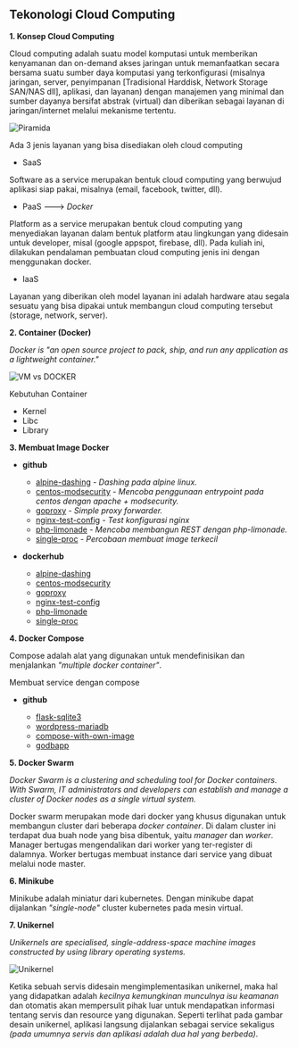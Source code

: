 ## Tekonologi Cloud Computing

**1. Konsep Cloud Computing**

Cloud computing adalah suatu model komputasi untuk memberikan kenyamanan dan on-demand akses jaringan 
untuk memanfaatkan secara bersama suatu sumber daya komputasi yang terkonfigurasi (misalnya jaringan, server, 
penyimpanan [Tradisional Harddisk, Network Storage SAN/NAS dll], aplikasi, dan layanan) dengan manajemen 
yang minimal dan  sumber dayanya bersifat abstrak (virtual) dan diberikan sebagai layanan di jaringan/internet 
melalui mekanisme tertentu.

![Piramida](https://i.imgur.com/UfhfaFQ.png)

Ada 3 jenis layanan yang bisa disediakan oleh cloud computing

- SaaS

Software as a service merupakan bentuk cloud computing yang berwujud aplikasi siap pakai, 
misalnya (email, facebook, twitter, dll).

- PaaS ---> _Docker_

Platform as a service merupakan bentuk cloud computing yang menyediakan layanan dalam bentuk 
platform atau lingkungan yang didesain untuk developer, misal (google appspot, firebase, dll). 
Pada kuliah ini, dilakukan pendalaman pembuatan cloud computing jenis ini dengan menggunakan docker.

- IaaS

Layanan yang diberikan oleh model layanan ini adalah hardware atau segala sesuatu yang bisa dipakai 
untuk membangun cloud computing tersebut (storage, network, server).


**2. Container (Docker)**

_Docker is "an open source project to pack, ship, and run any application as a lightweight container."_
	
![VM vs DOCKER](https://i.imgur.com/8Rnaskj.png)

Kebutuhan Container
- Kernel
- Libc
- Library


**3. Membuat Image Docker**

- **github**

	- [alpine-dashing](https://github.com/mromadisiregar/docker/tree/master/alpine-dashing) - _Dashing pada alpine linux._
	- [centos-modsecurity](https://github.com/mromadisiregar/docker/tree/master/centos-modsecurity) - _Mencoba penggunaan entrypoint pada centos dengan apache + modsecurity._
	- [goproxy](https://github.com/mromadisiregar/docker/tree/master/goproxy) - _Simple proxy forwarder._
	- [nginx-test-config](https://github.com/mromadisiregar/docker/tree/master/nginx-test-config) - _Test konfigurasi nginx_
	- [php-limonade](https://github.com/mromadisiregar/docker/tree/master/php-limonade) - _Mencoba membangun REST dengan php-limonade._
	- [single-proc](https://github.com/mromadisiregar/docker/tree/master/single-proc) - _Percobaan membuat image terkecil_

- **dockerhub**

	- [alpine-dashing](https://hub.docker.com/r/mrsiregar/alpine-dashing/)
	- [centos-modsecurity](https://hub.docker.com/r/mrsiregar/centos-modsecurity/)
	- [goproxy](https://hub.docker.com/r/mrsiregar/goproxy/)
	- [nginx-test-config](https://hub.docker.com/r/mrsiregar/nginx-test-config/)
	- [php-limonade](https://hub.docker.com/r/mrsiregar/php-limonade/)
	- [single-proc](https://hub.docker.com/r/mrsiregar/single-proc/)
		


**4. Docker Compose**

Compose adalah alat yang digunakan untuk mendefinisikan dan menjalankan _"multiple docker container"_.

Membuat service dengan compose

- **github**

	- [flask-sqlite3](https://github.com/mromadisiregar/docker/tree/master/flask-sqlite3)
	- [wordpress-mariadb](https://github.com/mromadisiregar/docker/tree/master/wordpress-mariadb)
	- [compose-with-own-image](https://github.com/mromadisiregar/docker/tree/master/compose-with-own-image)
	- [godbapp](https://github.com/mromadisiregar/docker/tree/master/godbapp)


**5. Docker Swarm**

_Docker Swarm is a clustering and scheduling tool for Docker containers. 
With Swarm, IT administrators and developers can establish and manage a 
cluster of Docker nodes as a single virtual system._

Docker swarm merupakan mode dari docker yang khusus digunakan untuk membangun cluster
dari beberapa _docker container_. Di dalam cluster ini terdapat dua buah node yang bisa
dibentuk, yaitu _manager_ dan _worker_. Manager bertugas mengendalikan dari worker yang
ter-register di dalamnya. Worker bertugas membuat instance dari service yang dibuat 
melalui node master.


**6. Minikube**

Minikube adalah miniatur dari kubernetes. Dengan minikube dapat dijalankan _"single-node"_ cluster kubernetes
pada mesin virtual.

**7. Unikernel**

_Unikernels are specialised, single-address-space machine images constructed by using library operating systems._

![Unikernel](https://i.imgur.com/i0RcHcz.png)

Ketika sebuah servis didesain mengimplementasikan unikernel, maka hal yang didapatkan adalah _kecilnya kemungkinan
munculnya isu keamanan_ dan otomatis akan mempersulit pihak luar untuk mendapatkan informasi tentang servis
dan resource yang digunakan. Seperti terlihat pada gambar desain unikernel, aplikasi langsung dijalankan sebagai
service sekaligus _(pada umumnya servis dan aplikasi adalah dua hal yang berbeda)_.
